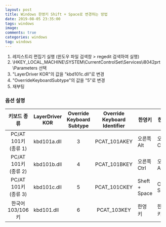 ```yaml
---
layout: post
title: Windows 한영키 Shift + Space로 변경하는 방법
date: 2019-08-05 23:35:00
tags: windows
image:
comments: true
categories: windows
tag: windows
---
```


1. 레지스트리 편집기 실행 (윈도우 파일 검색창 > regedit 검색하여 실행)
2. \HKEY_LOCAL_MACHINE\SYSTEM\CurrentControlSet\Services\i8042prt\Parameters 선택
3. "LayerDriver KOR"의 값을 "kbd101c.dll"로 변경
4. "OverrideKeyboardSubtype"의 값을 "5"로 변경
5. 재부팅

### 옵션 설명

|      키보드 종류     | LayerDriver KOR | Override Keyboard Subtype | Override Keyboard Identifier | 한영키        | 한자키       |
|:--------------------:|-----------------|:-------------------------:|:----------------------------:|---------------|--------------|
| PC/AT 101키 (종류 1) | kbd101a.dll     | 3                         | PCAT_101AKEY                 | 오른쪽 Alt    | 오른쪽 Ctrl  |
| PC/AT 101키 (종류 2) | kbd101b.dll     | 4                         | PCAT_101BKEY                 | 오른쪽 Ctrl   | 오른쪽 Alt   |
| PC/AT 101키 (종류 3) | kbd101c.dll     | 5                         | PCAT_101CKEY                 | Sheft + Space | Ctrl + Space |
| 한국어 103/106 키    | kbd101.dll      | 6                         | PCAT_103KEY                  | 한영 키       | 한영 키      |
